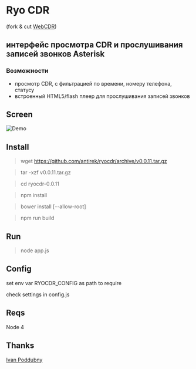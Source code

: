 # Ryo CDR 

(fork & cut [WebCDR](https://github.com/ipoddubny/webcdr))

## интерфейс проcмотра CDR и прослушивания записей звонков Asterisk

### Возможности

- просмотр CDR, с фильтрацией по времени, номеру телефона, статусу
- встроенный HTML5/flash плеер для прослушивания записей звонков


## Screen 

![Demo](https://raw.githubusercontent.com/antirek/ryocdr/master/images/demo.png)


## Install

> wget https://github.com/antirek/ryocdr/archive/v0.0.11.tar.gz

> tar -xzf v0.0.11.tar.gz

> cd ryocdr-0.0.11

> npm install

> bower install [--allow-root]

> npm run build


## Run

> node app.js


## Config 

set env var RYOCDR_CONFIG as path to require

check settings in config.js


## Reqs

Node 4

## Thanks 

[Ivan Poddubny](https://github.com/ipoddubny)
